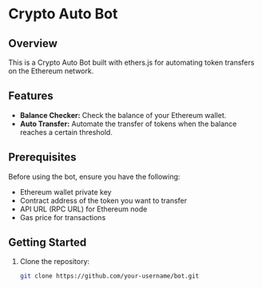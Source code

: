 # Crypto Auto Bot

## Overview

This is a Crypto Auto Bot built with ethers.js for automating token transfers on the Ethereum network.

## Features

- **Balance Checker:** Check the balance of your Ethereum wallet.
- **Auto Transfer:** Automate the transfer of tokens when the balance reaches a certain threshold.

## Prerequisites

Before using the bot, ensure you have the following:

- Ethereum wallet private key
- Contract address of the token you want to transfer
- API URL (RPC URL) for Ethereum node
- Gas price for transactions

## Getting Started

1. Clone the repository:

   ```bash
   git clone https://github.com/your-username/bot.git
